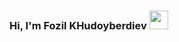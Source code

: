 ### Hi, I'm Fozil KHudoyberdiev <img src="https://media2.giphy.com/media/zlPCvj372M31bncd5v/giphy.gif?cid=ecf05e47u5txzaw7wal6p6fcg84kr30e6phi7cfryo3dd9sg&ep=v1_stickers_search&rid=giphy.gif&ct=ts" width="30px">

